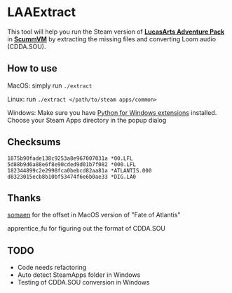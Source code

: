 LAAExtract
==========

This tool will help you run the Steam version of [**LucasArts Adventure Pack**](http://store.steampowered.com/sub/2102/) in [**ScummVM**](http://www.scummvm.org/) by
extracting the missing files and converting Loom audio (CDDA.SOU).


How to use
----------

MacOS: simply run `./extract`

Linux: run `./extract </path/to/steam apps/common>`

Windows: Make sure you have [Python for Windows extensions](http://sourceforge.net/projects/pywin32/) installed. Choose your Steam Apps directory in the popup dialog


Checksums
---------

    1875b90fade138c9253a8e967007031a *00.LFL  
    5d88b9d6a88e6f8e90cded9d01b7f082 *000.LFL  
    182344899c2e2998fca0bebcd82aa81a *ATLANTIS.000  
    d8323015ecb8b10bf53474f6e6b0ae33 *DIG.LA0

Thanks
------

[somaen](https://github.com/somaen) for the offset in MacOS version of "Fate of Atlantis"

apprentice_fu for figuring out the format of CDDA.SOU

TODO
----
+ Code needs refactoring  
+ Auto detect SteamApps folder in Windows
+ Testing of CDDA.SOU conversion in Windows
